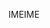 <span data-ttu-id="2e46d-101">IME</span><span class="sxs-lookup"><span data-stu-id="2e46d-101">IME</span></span>